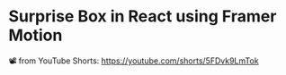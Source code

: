 # Surprise Box in React using Framer Motion
📽️ from YouTube Shorts: https://youtube.com/shorts/5FDvk9LmTok
